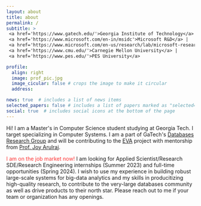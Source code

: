 ```yaml
---
layout: about
title: about
permalink: /
subtitle: >
 <a href='https://www.gatech.edu/'>Georgia Institute of Technology</a> |
 <a href='https://www.microsoft.com/en-in/msidc'>Microsoft R&D</a> |
 <a href='https://www.microsoft.com/en-us/research/lab/microsoft-research-india/'>Microsoft Research</a> |
 <a href='https://www.cmu.edu/'>Carnegie Mellon University</a> |
 <a href='https://www.pes.edu/'>PES University</a>

profile:
  align: right
  image: prof_pic.jpg
  image_cicular: false # crops the image to make it circular
  address:

news: true  # includes a list of news items
selected_papers: false # includes a list of papers marked as "selected={true}"
social: true  # includes social icons at the bottom of the page
---
```


Hi! I am a Master's in Computer Science student studying at Georgia Tech. I target specializing in Computer Systems. I am a part of GaTech's <a href="https://db.cc.gatech.edu/">Databases Research Group</a> and will be contributing to the <a href="https://evagatech.readthedocs.io/">EVA</a> project with mentorship from <a href="https://faculty.cc.gatech.edu/~jarulraj/">Prof. Joy Arulraj</a>.

<span style="color:Red;display:inline;" class="blink">I am on the job market now!</span> I am looking for Applied Scientist/Research SDE/Research Engineering internships (Summer 2023) and full-time opportunities (Spring 2024). I wish to use my experience in building robust large-scale systems for big-data analytics and my skills in producitizing high-quality research, to contribute to the very-large databases community as well as drive products to their north star. Please reach out to me if your team or organization has any openings.

<style>
  .blink {
  animation: blink 1s step-start infinite;
}

@keyframes blink {
  0% {
    opacity: 1;
  }
  10% {
    opacity: 0.8;
  }
  20% {
    opacity: 0.6;
  }
  30% {
    opacity: 0.4;
  }
  40% {
    opacity: 0.2;
  }
  50% {
    opacity: 0;
  }
  60% {
    opacity: 0.2;
  }
  70% {
    opacity: 0.4;
  }
  80% {
    opacity: 0.6;
  }
  90% {
    opacity: 0.8;
  }
  100% {
    opacity: 1;
  }
}
</style>
